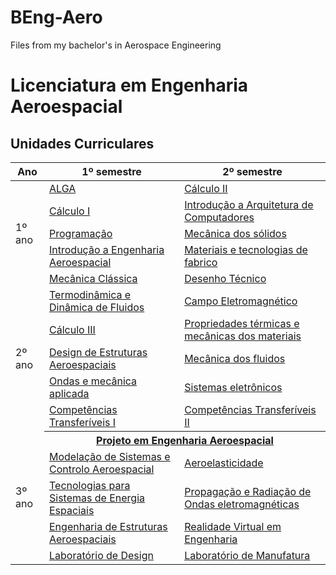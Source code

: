 # BEng-Aero
Files from my bachelor's in Aerospace Engineering  
# Licenciatura em Engenharia Aeroespacial

## Unidades Curriculares

<table>
  <thead>
    <tr>
      <th>Ano</th>
      <th>1º semestre</th>
      <th>2º semestre</th>
    </tr>
  </thead>
  <tbody>
    <tr>
      <td rowspan="5">1º ano</td>
      <td><a href="https://github.com/magnergusse/Alga" target="_blank" rel="noopener noreferrer">ALGA</a></td>
      <td><a href="https://github.com/magnergusse/Calculo-2" target="_blank" rel="noopener noreferrer">Cálculo II</a></td>
    </tr>
    <tr>
      <td><a href="https://github.com/magnergusse/Calculo-1" target="_blank" rel="noopener noreferrer">Cálculo I</a></td>
      <td><a href="https://github.com/magnergusse/IAC" target="_blank" rel="noopener noreferrer">Introdução a Arquitetura de Computadores</a></td>
    </tr>
    <tr>
      <td><a href="https://github.com/magnergusse/Programacao" target="_blank" rel="noopener noreferrer">Programação</a></td>
      <td><a href="https://github.com/magnergusse/Mecanica-dos-solidos" target="_blank" rel="noopener noreferrer">Mecânica dos sólidos</a></td>
    </tr>
    <tr>
      <td><a href="https://github.com/magnergusse/IEA" target="_blank" rel="noopener noreferrer">Introdução a Engenharia Aeroespacial</a></td>
      <td><a href="https://github.com/magnergusse/MTF" target="_blank" rel="noopener noreferrer">Materiais e tecnologias de fabrico</a></td>
    </tr>
    <tr>
      <td><a href="https://github.com/magnergusse/Mecanica-Classica" target="_blank" rel="noopener noreferrer">Mecânica Clássica</a></td>
      <td><a href="https://github.com/magnergusse/Desenho-Tecnico" target="_blank" rel="noopener noreferrer">Desenho Técnico</a></td>
    </tr>
    <tr>
      <td rowspan="5">2º ano</td>
      <td><a href="https://github.com/magnergusse/TDF" target="_blank" rel="noopener noreferrer">Termodinâmica e Dinâmica de Fluidos</a></td>
      <td><a href="https://github.com/magnergusse/Campo-Eletromagnetico" target="_blank" rel="noopener noreferrer">Campo Eletromagnético</a></td>
    </tr>
    <tr>
      <td><a href="https://github.com/magnergusse/Calculo-3" target="_blank" rel="noopener noreferrer">Cálculo III</a></td>
      <td><a href="https://github.com/magnergusse/PMTM" target="_blank" rel="noopener noreferrer">Propriedades térmicas e mecânicas dos materiais</a></td>
    </tr>
    <tr>
      <td><a href="https://github.com/magnergusse/DEA" target="_blank" rel="noopener noreferrer">Design de Estruturas Aeroespaciais</a></td>
      <td><a href="https://github.com/magnergusse/Mecanica-dos-Fluidos" target="_blank" rel="noopener noreferrer">Mecânica dos fluidos</a></td>
    </tr>
    <tr>
      <td><a href="https://github.com/magnergusse/OMA" target="_blank" rel="noopener noreferrer">Ondas e mecânica aplicada</a></td>
      <td><a href="https://github.com/magnergusse/Sistemas-Eletronicos" target="_blank" rel="noopener noreferrer">Sistemas eletrônicos</a></td>
    </tr>
    <tr>
      <td><a href="https://github.com/magnergusse/CT1" target="_blank" rel="noopener noreferrer">Competências Transferíveis I</a></td>
      <td><a href="https://github.com/magnergusse/CT2" target="_blank" rel="noopener noreferrer">Competências Transferíveis II</a></td>
    </tr>
    <tr>
      <td rowspan="5">3º ano</td>
      <th colspan="2"><a href="https://github.com/magnergusse/Calculo-1" target="_blank" rel="noopener noreferrer">Projeto em Engenharia Aeroespacial</a></th>
    </tr>
    <tr>
      <td><a href="https://github.com/magnergusse/Calculo-1" target="_blank" rel="noopener noreferrer">Modelação de Sistemas e Controlo Aeroespacial</a></td>
      <td><a href="https://github.com/magnergusse/Calculo-1" target="_blank" rel="noopener noreferrer">Aeroelasticidade</a></td>
    </tr>
    <tr>
      <td><a href="https://github.com/magnergusse/Calculo-1" target="_blank" rel="noopener noreferrer">Tecnologias para Sistemas de Energia Espaciais</a></td>
      <td><a href="https://github.com/magnergusse/Calculo-1" target="_blank" rel="noopener noreferrer">Propagação e Radiação de Ondas eletromagnéticas</a></td>
    </tr>
    <tr>
      <td><a href="https://github.com/magnergusse/Calculo-1" target="_blank" rel="noopener noreferrer">Engenharia de Estruturas Aeroespaciais</a></td>
      <td><a href="https://github.com/magnergusse/Calculo-1" target="_blank" rel="noopener noreferrer">Realidade Virtual em Engenharia</a></td>
    </tr>
    <tr>
      <td><a href="https://github.com/magnergusse/Calculo-1" target="_blank" rel="noopener noreferrer">Laboratório de Design</a></td>
      <td><a href="https://github.com/magnergusse/Calculo-1" target="_blank" rel="noopener noreferrer">Laboratório de Manufatura</a></td>
    </tr>
  </tbody>
</table>
